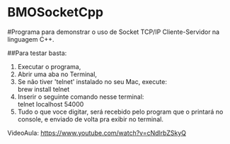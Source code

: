 # BMOSocketCpp
#Programa para demonstrar o uso de Socket TCP/IP Cliente-Servidor na linguagem C++. 

##Para testar basta: 
1) Executar o programa, 
2) Abrir uma aba no Terminal, 
3) Se não tiver 'telnet' instalado no seu Mac, execute:        
 		   brew install telnet
4) Inserir o seguinte comando nesse terminal:        
 		   telnet localhost 54000
5) Tudo o que voce digitar, será recebido pelo program que o printará no console, e enviado de volta pra exibir no terminal.


VideoAula: https://www.youtube.com/watch?v=cNdlrbZSkyQ
